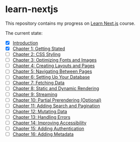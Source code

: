 # learn-nextjs

This repository contains my progress on
[Learn Next.js](https://nextjs.org/learn/dashboard-app) course.

The current state:

- [X] [Introduction](https://nextjs.org/learn/dashboard-app)
- [X] [Chapter 1: Getting Stated](https://nextjs.org/learn/dashboard-app/getting-started)
- [ ] [Chapter 2: CSS Styling](https://nextjs.org/learn/dashboard-app/css-styling)
- [ ] [Chapter 3: Optimizing Fonts and Images](https://nextjs.org/learn/dashboard-app/optimizing-fonts-images)
- [ ] [Chapter 4: Creating Layouts and Pages](https://nextjs.org/learn/dashboard-app/creating-layouts-and-pages)
- [ ] [Chapter 5: Navigating Between Pages](https://nextjs.org/learn/dashboard-app/navigating-between-pages)
- [ ] [Chapter 6: Setting Up Your Database](https://nextjs.org/learn/dashboard-app/setting-up-your-database)
- [ ] [Chapter 7: Fetching Data](https://nextjs.org/learn/dashboard-app/fetching-data)
- [ ] [Chapter 8: Static and Dynamic Rendering](https://nextjs.org/learn/dashboard-app/static-and-dynamic-rendering)
- [ ] [Chapter 9: Streaming](https://nextjs.org/learn/dashboard-app/streaming)
- [ ] [Chapter 10: Partial Prerendering (Optional)](https://nextjs.org/learn/dashboard-app/partial-prerendering)
- [ ] [Chapter 11: Adding Search and Pagination](https://nextjs.org/learn/dashboard-app/adding-search-and-pagination)
- [ ] [Chapter 12: Mutating Data](https://nextjs.org/learn/dashboard-app/mutating-data)
- [ ] [Chapter 13: Handling Errors](https://nextjs.org/learn/dashboard-app/error-handling)
- [ ] [Chapter 14: Improving Accessibility](https://nextjs.org/learn/dashboard-app/improving-accessibility)
- [ ] [Chapter 15: Adding Authentication](https://nextjs.org/learn/dashboard-app/adding-authentication)
- [ ] [Chapter 16: Adding Metadata](https://nextjs.org/learn/dashboard-app/adding-metadata)
